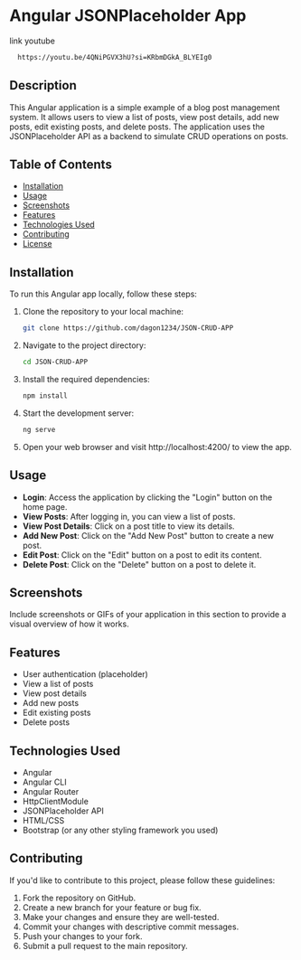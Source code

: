 # Angular JSONPlaceholder App

link youtube 
```bash
  https://youtu.be/4QNiPGVX3hU?si=KRbmDGkA_BLYEIg0
```
## Description

This Angular application is a simple example of a blog post management system. It allows users to view a list of posts, view post details, add new posts, edit existing posts, and delete posts. The application uses the JSONPlaceholder API as a backend to simulate CRUD operations on posts.

## Table of Contents

- [Installation](#installation)
- [Usage](#usage)
- [Screenshots](#screenshots)
- [Features](#features)
- [Technologies Used](#technologies-used)
- [Contributing](#contributing)
- [License](#license)

## Installation

To run this Angular app locally, follow these steps:

1. Clone the repository to your local machine:

   ```bash
   git clone https://github.com/dagon1234/JSON-CRUD-APP
   ```

2. Navigate to the project directory:

   ```bash
   cd JSON-CRUD-APP
   ```

3. Install the required dependencies:

   ```bash
   npm install
   ```

4. Start the development server:

   ```bash
   ng serve
   ```

5. Open your web browser and visit http://localhost:4200/ to view the app.

## Usage

- **Login**: Access the application by clicking the "Login" button on the home page.
- **View Posts**: After logging in, you can view a list of posts.
- **View Post Details**: Click on a post title to view its details.
- **Add New Post**: Click on the "Add New Post" button to create a new post.
- **Edit Post**: Click on the "Edit" button on a post to edit its content.
- **Delete Post**: Click on the "Delete" button on a post to delete it.

## Screenshots

Include screenshots or GIFs of your application in this section to provide a visual overview of how it works.

## Features

- User authentication (placeholder)
- View a list of posts
- View post details
- Add new posts
- Edit existing posts
- Delete posts

## Technologies Used

- Angular
- Angular CLI
- Angular Router
- HttpClientModule
- JSONPlaceholder API
- HTML/CSS
- Bootstrap (or any other styling framework you used)

## Contributing

If you'd like to contribute to this project, please follow these guidelines:

1. Fork the repository on GitHub.
2. Create a new branch for your feature or bug fix.
3. Make your changes and ensure they are well-tested.
4. Commit your changes with descriptive commit messages.
5. Push your changes to your fork.
6. Submit a pull request to the main repository.
